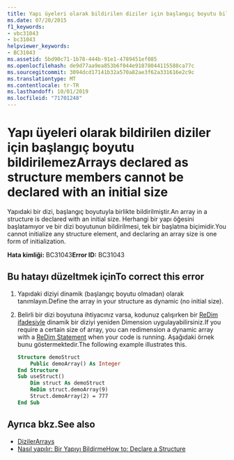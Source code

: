 ```yaml
---
title: Yapı üyeleri olarak bildirilen diziler için başlangıç boyutu bildirilemez
ms.date: 07/20/2015
f1_keywords:
- vbc31043
- bc31043
helpviewer_keywords:
- BC31043
ms.assetid: 5bd90c71-1b78-444b-91e1-4789451ef085
ms.openlocfilehash: de9d77aa9ea853b6f044e91878044115588ca77c
ms.sourcegitcommit: 3094dcd17141b32a570a82ae3f62a331616e2c9c
ms.translationtype: MT
ms.contentlocale: tr-TR
ms.lasthandoff: 10/01/2019
ms.locfileid: "71701248"
---
```

# <a name="arrays-declared-as-structure-members-cannot-be-declared-with-an-initial-size"></a><span data-ttu-id="13d1c-102">Yapı üyeleri olarak bildirilen diziler için başlangıç boyutu bildirilemez</span><span class="sxs-lookup"><span data-stu-id="13d1c-102">Arrays declared as structure members cannot be declared with an initial size</span></span>
<span data-ttu-id="13d1c-103">Yapıdaki bir dizi, başlangıç boyutuyla birlikte bildirilmiştir.</span><span class="sxs-lookup"><span data-stu-id="13d1c-103">An array in a structure is declared with an initial size.</span></span> <span data-ttu-id="13d1c-104">Herhangi bir yapı öğesini başlatamıyor ve bir dizi boyutunun bildirilmesi, tek bir başlatma biçimidir.</span><span class="sxs-lookup"><span data-stu-id="13d1c-104">You cannot initialize any structure element, and declaring an array size is one form of initialization.</span></span>  
  
 <span data-ttu-id="13d1c-105">**Hata kimliği:** BC31043</span><span class="sxs-lookup"><span data-stu-id="13d1c-105">**Error ID:** BC31043</span></span>  
  
## <a name="to-correct-this-error"></a><span data-ttu-id="13d1c-106">Bu hatayı düzeltmek için</span><span class="sxs-lookup"><span data-stu-id="13d1c-106">To correct this error</span></span>  
  
1. <span data-ttu-id="13d1c-107">Yapıdaki diziyi dinamik (başlangıç boyutu olmadan) olarak tanımlayın.</span><span class="sxs-lookup"><span data-stu-id="13d1c-107">Define the array in your structure as dynamic (no initial size).</span></span>  
  
2. <span data-ttu-id="13d1c-108">Belirli bir dizi boyutuna ihtiyacınız varsa, kodunuz çalışırken bir [ReDim ifadesiyle](../../../visual-basic/language-reference/statements/redim-statement.md) dinamik bir diziyi yeniden Dimension uygulayabilirsiniz.</span><span class="sxs-lookup"><span data-stu-id="13d1c-108">If you require a certain size of array, you can redimension a dynamic array with a [ReDim Statement](../../../visual-basic/language-reference/statements/redim-statement.md) when your code is running.</span></span> <span data-ttu-id="13d1c-109">Aşağıdaki örnek bunu göstermektedir.</span><span class="sxs-lookup"><span data-stu-id="13d1c-109">The following example illustrates this.</span></span>  
  
    ```vb  
    Structure demoStruct  
        Public demoArray() As Integer  
    End Structure  
    Sub useStruct()  
        Dim struct As demoStruct  
        ReDim struct.demoArray(9)  
        Struct.demoArray(2) = 777  
    End Sub  
    ```  
  
## <a name="see-also"></a><span data-ttu-id="13d1c-110">Ayrıca bkz.</span><span class="sxs-lookup"><span data-stu-id="13d1c-110">See also</span></span>

- [<span data-ttu-id="13d1c-111">Diziler</span><span class="sxs-lookup"><span data-stu-id="13d1c-111">Arrays</span></span>](../../../visual-basic/programming-guide/language-features/arrays/index.md)
- [<span data-ttu-id="13d1c-112">Nasıl yapılır: Bir Yapıyı Bildirme</span><span class="sxs-lookup"><span data-stu-id="13d1c-112">How to: Declare a Structure</span></span>](../../../visual-basic/programming-guide/language-features/data-types/how-to-declare-a-structure.md)
